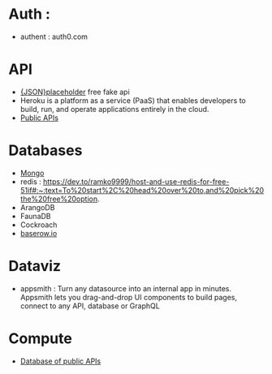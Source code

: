 # Auth :
* authent : auth0.com

# API
* [{JSON}placeholder](https://jsonplaceholder.typicode.com/) free fake api
* Heroku is a platform as a service (PaaS) that enables developers to build, run, and operate applications entirely in the cloud.
* [Public APIs](https://github.com/public-apis/public-apis)

# Databases
* [Mongo](https://www.mongodb.com/cloud/atlas)
* redis : https://dev.to/ramko9999/host-and-use-redis-for-free-51if#:~:text=To%20start%2C%20head%20over%20to,and%20pick%20the%20free%20option.
* ArangoDB
* FaunaDB
* Cockroach
* [baserow.io](https://baserow.io/)

# Dataviz
* appsmith : Turn any datasource into an internal app in minutes. Appsmith lets you drag-and-drop UI components to build pages, connect to any API, database or GraphQL

# Compute
* [Database of public APIs](https://github.com/public-apis/public-apis)
